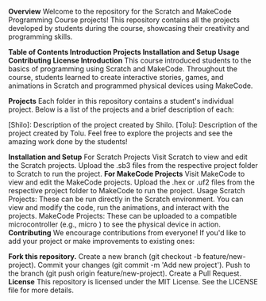 **Overview**
Welcome to the repository for the Scratch and MakeCode Programming Course projects! This repository contains all the projects developed by students during the course, showcasing their creativity and programming skills.

**Table of Contents
Introduction
Projects
Installation and Setup
Usage
Contributing
License
Introduction**
This course introduced students to the basics of programming using Scratch and MakeCode. Throughout the course, students learned to create interactive stories, games, and animations in Scratch and programmed physical devices using MakeCode.

**Projects**
Each folder in this repository contains a student's individual project. Below is a list of the projects and a brief description of each:

[Shilo]: Description of the project created by Shilo.
[Tolu]: Description of the project created by Tolu.
Feel free to explore the projects and see the amazing work done by the students!

**Installation and Setup**
For Scratch Projects
Visit Scratch to view and edit the Scratch projects.
Upload the .sb3 files from the respective project folder to Scratch to run the project.
**For MakeCode Projects**
Visit MakeCode to view and edit the MakeCode projects.
Upload the .hex or .uf2 files from the respective project folder to MakeCode to run the project.
Usage
Scratch Projects: These can be run directly in the Scratch environment. You can view and modify the code, run the animations, and interact with the projects.
MakeCode Projects: These can be uploaded to a compatible microcontroller (e.g., micro
) to see the physical device in action.
**Contributing**
We encourage contributions from everyone! If you'd like to add your project or make improvements to existing ones:

**Fork this repository.**
Create a new branch (git checkout -b feature/new-project).
Commit your changes (git commit -m 'Add new project').
Push to the branch (git push origin feature/new-project).
Create a Pull Request.
**License**
This repository is licensed under the MIT License. See the LICENSE file for more details.
